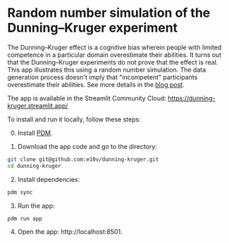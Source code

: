 # Random number simulation of the Dunning–Kruger experiment

The Dunning–Kruger effect is a cognitive bias wherein people with limited competence in a particular domain overestimate their abilities. It turns out that the Dunning–Kruger experiments do not prove that the effect is real. This app illustrates this using a random number simulation. The data generation process doesn't imply that "incompetent" participants overestimate their abilities. See more details in the [blog post](https://e10v.me/debunking-dunning-kruger-effect/).

The app is available in the Streamlit Community Cloud: https://dunning-kruger.streamlit.app/

To install and run it locally, follow these steps:

0. Install [PDM](https://pdm.fming.dev/latest/#installation).

1. Download the app code and go to the directory:

```bash
git clone git@github.com:e10v/dunning-kruger.git
cd dunning-kruger
```

2. Install dependencies:

```bash
pdm sync
```

3. Run the app:

```bash
pdm run app
```

4. Open the app: http://localhost:8501.
